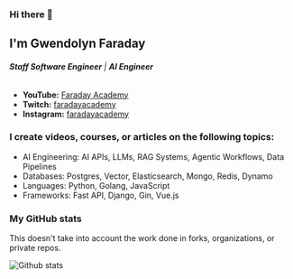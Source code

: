 
### Hi there 👋

## I'm Gwendolyn Faraday

###### ***Staff Software Engineer*** | ***AI Engineer***

* **YouTube:** [Faraday Academy](https://youtube.com/c/FaradayAcademy)
* **Twitch:** [faradayacademy](https://twitch.tv/faradayacademy)
* **Instagram:** [faradayacademy](https://www.instagram.com/faradayacademy/)

### I create videos, courses, or articles on the following topics:

* AI Engineering: AI APIs, LLMs, RAG Systems, Agentic Workflows, Data Pipelines
* Databases: Postgres, Vector, Elasticsearch, Mongo, Redis, Dynamo
* Languages: Python, Golang, JavaScript
* Frameworks: Fast API, Django, Gin, Vue.js

### My GitHub stats

This doesn't take into account the work done in forks, organizations, or private repos.

![Github stats](https://github-readme-stats.vercel.app/api?username=gwenf&show_icons=true)


<!-- [![Top Langs](https://github-readme-stats.vercel.app/api/top-langs/?username=gwenf)](https://github.com/anuraghazra/github-readme-stats) -->
